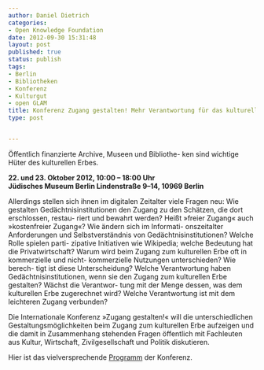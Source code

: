```yaml
---
author: Daniel Dietrich
categories:
- Open Knowledge Foundation
date: 2012-09-30 15:31:48
layout: post
published: true
status: publish
tags:
- Berlin
- Bibliotheken
- Konferenz
- Kulturgut
- open GLAM
title: Konferenz Zugang gestalten! Mehr Verantwortung für das kulturelle Erbe
type: post


---
```


Öffentlich finanzierte Archive, Museen und Bibliothe- ken sind wichtige Hüter des kulturellen Erbes.

**22\. und 23. Oktober 2012, 10:00 – 18:00 Uhr  
Jüdisches Museum Berlin Lindenstraße 9–14, 10969 Berlin**

Allerdings stellen sich ihnen im digitalen Zeitalter viele Fragen neu: Wie gestalten Gedächtnisinstitutionen den Zugang zu den Schätzen, die dort erschlossen, restau- riert und bewahrt werden? Heißt »freier Zugang« auch »kostenfreier Zugang«? Wie ändern sich im Informati- onszeitalter Anforderungen und Selbstverständnis von Gedächtnisinstitutionen? Welche Rolle spielen parti- zipative Initiativen wie Wikipedia; welche Bedeutung hat die Privatwirtschaft? Warum wird beim Zugang zum kulturellen Erbe oft in kommerzielle und nicht- kommerzielle Nutzungen unterschieden? Wie berech- tigt ist diese Unterscheidung? Welche Verantwortung haben Gedächtnisinstitutionen, wenn sie den Zugang zum kulturellen Erbe gestalten? Wächst die Verantwor- tung mit der Menge dessen, was dem kulturellen Erbe zugerechnet wird? Welche Verantwortung ist mit dem leichteren Zugang verbunden?

Die Internationale Konferenz »Zugang gestalten!« will die unterschiedlichen Gestaltungsmöglichkeiten beim Zugang zum kulturellen Erbe aufzeigen und die damit in Zusammenhang stehenden Fragen öffentlich mit Fachleuten aus Kultur, Wirtschaft, Zivilgesellschaft und Politik diskutieren.

Hier ist das vielversprechende [Programm](/wp-content/blogs.dir/21/files/2012/09/Programm-Zugang-gestalten.pdf) der Konferenz.